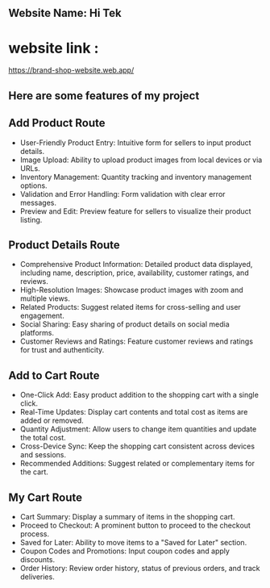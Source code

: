 ## Website Name: Hi Tek
# website link : 
https://brand-shop-website.web.app/


## Here are some features of my project

## Add Product Route

- User-Friendly Product Entry: Intuitive form for sellers to input product details.
- Image Upload: Ability to upload product images from local devices or via URLs.
- Inventory Management: Quantity tracking and inventory management options.
- Validation and Error Handling: Form validation with clear error messages.
- Preview and Edit: Preview feature for sellers to visualize their product listing.

## Product Details Route

- Comprehensive Product Information: Detailed product data displayed, including name, description, price, availability, customer ratings, and reviews.
- High-Resolution Images: Showcase product images with zoom and multiple views.
- Related Products: Suggest related items for cross-selling and user engagement.
- Social Sharing: Easy sharing of product details on social media platforms.
- Customer Reviews and Ratings: Feature customer reviews and ratings for trust and authenticity.

## Add to Cart Route

- One-Click Add: Easy product addition to the shopping cart with a single click.
- Real-Time Updates: Display cart contents and total cost as items are added or removed.
- Quantity Adjustment: Allow users to change item quantities and update the total cost.
- Cross-Device Sync: Keep the shopping cart consistent across devices and sessions.
- Recommended Additions: Suggest related or complementary items for the cart.

## My Cart Route

- Cart Summary: Display a summary of items in the shopping cart.
- Proceed to Checkout: A prominent button to proceed to the checkout process.
- Saved for Later: Ability to move items to a "Saved for Later" section.
- Coupon Codes and Promotions: Input coupon codes and apply discounts.
- Order History: Review order history, status of previous orders, and track deliveries.


